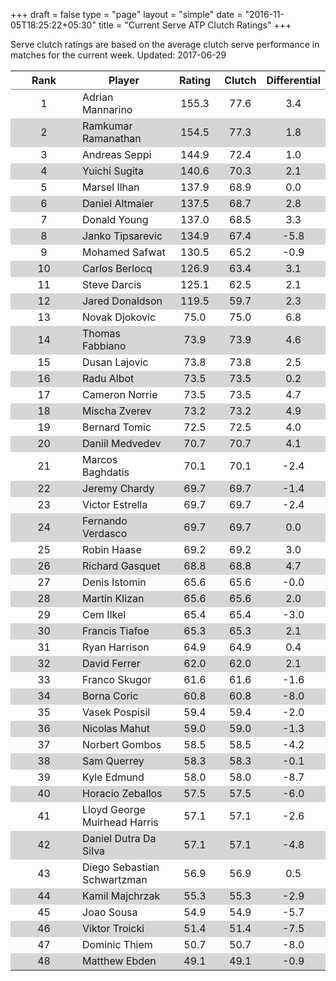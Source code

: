 +++
draft = false
type = "page" 
layout = "simple"
date = "2016-11-05T18:25:22+05:30"
title = "Current Serve ATP Clutch Ratings"
+++


Serve clutch ratings are based on the average clutch serve performance in matches for the current week. Updated: 2017-06-29


<table class='gmisc_table' style='border-collapse: collapse; margin-top: 1em; margin-bottom: 1em;' >
<thead>
<tr>
<th style='border-bottom: 1px solid grey; border-top: 2px solid grey; text-align: center;'>Rank</th>
<th style='border-bottom: 1px solid grey; border-top: 2px solid grey; text-align: center;'>Player</th>
<th style='border-bottom: 1px solid grey; border-top: 2px solid grey; text-align: center;'>Rating</th>
<th style='border-bottom: 1px solid grey; border-top: 2px solid grey; text-align: center;'>Clutch</th>
<th style='border-bottom: 1px solid grey; border-top: 2px solid grey; text-align: center;'>Differential</th>
</tr>
</thead>
<tbody>
<tr>
<td style='width:40%; text-align: center;'>1</td>
<td style='width:40%; text-align: left;'>Adrian Mannarino</td>
<td style='width:40%; text-align: center;'>155.3</td>
<td style='width:40%; text-align: center;'>77.6</td>
<td style='width:40%; text-align: center;'>3.4</td>
</tr>
<tr style='background-color: #d6d6d6;'>
<td style='width:40%; background-color: #d6d6d6; text-align: center;'>2</td>
<td style='width:40%; background-color: #d6d6d6; text-align: left;'>Ramkumar Ramanathan</td>
<td style='width:40%; background-color: #d6d6d6; text-align: center;'>154.5</td>
<td style='width:40%; background-color: #d6d6d6; text-align: center;'>77.3</td>
<td style='width:40%; background-color: #d6d6d6; text-align: center;'>1.8</td>
</tr>
<tr>
<td style='width:40%; text-align: center;'>3</td>
<td style='width:40%; text-align: left;'>Andreas Seppi</td>
<td style='width:40%; text-align: center;'>144.9</td>
<td style='width:40%; text-align: center;'>72.4</td>
<td style='width:40%; text-align: center;'>1.0</td>
</tr>
<tr style='background-color: #d6d6d6;'>
<td style='width:40%; background-color: #d6d6d6; text-align: center;'>4</td>
<td style='width:40%; background-color: #d6d6d6; text-align: left;'>Yuichi Sugita</td>
<td style='width:40%; background-color: #d6d6d6; text-align: center;'>140.6</td>
<td style='width:40%; background-color: #d6d6d6; text-align: center;'>70.3</td>
<td style='width:40%; background-color: #d6d6d6; text-align: center;'>2.1</td>
</tr>
<tr>
<td style='width:40%; text-align: center;'>5</td>
<td style='width:40%; text-align: left;'>Marsel Ilhan</td>
<td style='width:40%; text-align: center;'>137.9</td>
<td style='width:40%; text-align: center;'>68.9</td>
<td style='width:40%; text-align: center;'>0.0</td>
</tr>
<tr style='background-color: #d6d6d6;'>
<td style='width:40%; background-color: #d6d6d6; text-align: center;'>6</td>
<td style='width:40%; background-color: #d6d6d6; text-align: left;'>Daniel Altmaier</td>
<td style='width:40%; background-color: #d6d6d6; text-align: center;'>137.5</td>
<td style='width:40%; background-color: #d6d6d6; text-align: center;'>68.7</td>
<td style='width:40%; background-color: #d6d6d6; text-align: center;'>2.8</td>
</tr>
<tr>
<td style='width:40%; text-align: center;'>7</td>
<td style='width:40%; text-align: left;'>Donald Young</td>
<td style='width:40%; text-align: center;'>137.0</td>
<td style='width:40%; text-align: center;'>68.5</td>
<td style='width:40%; text-align: center;'>3.3</td>
</tr>
<tr style='background-color: #d6d6d6;'>
<td style='width:40%; background-color: #d6d6d6; text-align: center;'>8</td>
<td style='width:40%; background-color: #d6d6d6; text-align: left;'>Janko Tipsarevic</td>
<td style='width:40%; background-color: #d6d6d6; text-align: center;'>134.9</td>
<td style='width:40%; background-color: #d6d6d6; text-align: center;'>67.4</td>
<td style='width:40%; background-color: #d6d6d6; text-align: center;'>-5.8</td>
</tr>
<tr>
<td style='width:40%; text-align: center;'>9</td>
<td style='width:40%; text-align: left;'>Mohamed Safwat</td>
<td style='width:40%; text-align: center;'>130.5</td>
<td style='width:40%; text-align: center;'>65.2</td>
<td style='width:40%; text-align: center;'>-0.9</td>
</tr>
<tr style='background-color: #d6d6d6;'>
<td style='width:40%; background-color: #d6d6d6; text-align: center;'>10</td>
<td style='width:40%; background-color: #d6d6d6; text-align: left;'>Carlos Berlocq</td>
<td style='width:40%; background-color: #d6d6d6; text-align: center;'>126.9</td>
<td style='width:40%; background-color: #d6d6d6; text-align: center;'>63.4</td>
<td style='width:40%; background-color: #d6d6d6; text-align: center;'>3.1</td>
</tr>
<tr>
<td style='width:40%; text-align: center;'>11</td>
<td style='width:40%; text-align: left;'>Steve Darcis</td>
<td style='width:40%; text-align: center;'>125.1</td>
<td style='width:40%; text-align: center;'>62.5</td>
<td style='width:40%; text-align: center;'>2.1</td>
</tr>
<tr style='background-color: #d6d6d6;'>
<td style='width:40%; background-color: #d6d6d6; text-align: center;'>12</td>
<td style='width:40%; background-color: #d6d6d6; text-align: left;'>Jared Donaldson</td>
<td style='width:40%; background-color: #d6d6d6; text-align: center;'>119.5</td>
<td style='width:40%; background-color: #d6d6d6; text-align: center;'>59.7</td>
<td style='width:40%; background-color: #d6d6d6; text-align: center;'>2.3</td>
</tr>
<tr>
<td style='width:40%; text-align: center;'>13</td>
<td style='width:40%; text-align: left;'>Novak Djokovic</td>
<td style='width:40%; text-align: center;'>75.0</td>
<td style='width:40%; text-align: center;'>75.0</td>
<td style='width:40%; text-align: center;'>6.8</td>
</tr>
<tr style='background-color: #d6d6d6;'>
<td style='width:40%; background-color: #d6d6d6; text-align: center;'>14</td>
<td style='width:40%; background-color: #d6d6d6; text-align: left;'>Thomas Fabbiano</td>
<td style='width:40%; background-color: #d6d6d6; text-align: center;'>73.9</td>
<td style='width:40%; background-color: #d6d6d6; text-align: center;'>73.9</td>
<td style='width:40%; background-color: #d6d6d6; text-align: center;'>4.6</td>
</tr>
<tr>
<td style='width:40%; text-align: center;'>15</td>
<td style='width:40%; text-align: left;'>Dusan Lajovic</td>
<td style='width:40%; text-align: center;'>73.8</td>
<td style='width:40%; text-align: center;'>73.8</td>
<td style='width:40%; text-align: center;'>2.5</td>
</tr>
<tr style='background-color: #d6d6d6;'>
<td style='width:40%; background-color: #d6d6d6; text-align: center;'>16</td>
<td style='width:40%; background-color: #d6d6d6; text-align: left;'>Radu Albot</td>
<td style='width:40%; background-color: #d6d6d6; text-align: center;'>73.5</td>
<td style='width:40%; background-color: #d6d6d6; text-align: center;'>73.5</td>
<td style='width:40%; background-color: #d6d6d6; text-align: center;'>0.2</td>
</tr>
<tr>
<td style='width:40%; text-align: center;'>17</td>
<td style='width:40%; text-align: left;'>Cameron Norrie</td>
<td style='width:40%; text-align: center;'>73.5</td>
<td style='width:40%; text-align: center;'>73.5</td>
<td style='width:40%; text-align: center;'>4.7</td>
</tr>
<tr style='background-color: #d6d6d6;'>
<td style='width:40%; background-color: #d6d6d6; text-align: center;'>18</td>
<td style='width:40%; background-color: #d6d6d6; text-align: left;'>Mischa Zverev</td>
<td style='width:40%; background-color: #d6d6d6; text-align: center;'>73.2</td>
<td style='width:40%; background-color: #d6d6d6; text-align: center;'>73.2</td>
<td style='width:40%; background-color: #d6d6d6; text-align: center;'>4.9</td>
</tr>
<tr>
<td style='width:40%; text-align: center;'>19</td>
<td style='width:40%; text-align: left;'>Bernard Tomic</td>
<td style='width:40%; text-align: center;'>72.5</td>
<td style='width:40%; text-align: center;'>72.5</td>
<td style='width:40%; text-align: center;'>4.0</td>
</tr>
<tr style='background-color: #d6d6d6;'>
<td style='width:40%; background-color: #d6d6d6; text-align: center;'>20</td>
<td style='width:40%; background-color: #d6d6d6; text-align: left;'>Daniil Medvedev</td>
<td style='width:40%; background-color: #d6d6d6; text-align: center;'>70.7</td>
<td style='width:40%; background-color: #d6d6d6; text-align: center;'>70.7</td>
<td style='width:40%; background-color: #d6d6d6; text-align: center;'>4.1</td>
</tr>
<tr>
<td style='width:40%; text-align: center;'>21</td>
<td style='width:40%; text-align: left;'>Marcos Baghdatis</td>
<td style='width:40%; text-align: center;'>70.1</td>
<td style='width:40%; text-align: center;'>70.1</td>
<td style='width:40%; text-align: center;'>-2.4</td>
</tr>
<tr style='background-color: #d6d6d6;'>
<td style='width:40%; background-color: #d6d6d6; text-align: center;'>22</td>
<td style='width:40%; background-color: #d6d6d6; text-align: left;'>Jeremy Chardy</td>
<td style='width:40%; background-color: #d6d6d6; text-align: center;'>69.7</td>
<td style='width:40%; background-color: #d6d6d6; text-align: center;'>69.7</td>
<td style='width:40%; background-color: #d6d6d6; text-align: center;'>-1.4</td>
</tr>
<tr>
<td style='width:40%; text-align: center;'>23</td>
<td style='width:40%; text-align: left;'>Victor Estrella</td>
<td style='width:40%; text-align: center;'>69.7</td>
<td style='width:40%; text-align: center;'>69.7</td>
<td style='width:40%; text-align: center;'>-2.4</td>
</tr>
<tr style='background-color: #d6d6d6;'>
<td style='width:40%; background-color: #d6d6d6; text-align: center;'>24</td>
<td style='width:40%; background-color: #d6d6d6; text-align: left;'>Fernando Verdasco</td>
<td style='width:40%; background-color: #d6d6d6; text-align: center;'>69.7</td>
<td style='width:40%; background-color: #d6d6d6; text-align: center;'>69.7</td>
<td style='width:40%; background-color: #d6d6d6; text-align: center;'>0.0</td>
</tr>
<tr>
<td style='width:40%; text-align: center;'>25</td>
<td style='width:40%; text-align: left;'>Robin Haase</td>
<td style='width:40%; text-align: center;'>69.2</td>
<td style='width:40%; text-align: center;'>69.2</td>
<td style='width:40%; text-align: center;'>3.0</td>
</tr>
<tr style='background-color: #d6d6d6;'>
<td style='width:40%; background-color: #d6d6d6; text-align: center;'>26</td>
<td style='width:40%; background-color: #d6d6d6; text-align: left;'>Richard Gasquet</td>
<td style='width:40%; background-color: #d6d6d6; text-align: center;'>68.8</td>
<td style='width:40%; background-color: #d6d6d6; text-align: center;'>68.8</td>
<td style='width:40%; background-color: #d6d6d6; text-align: center;'>4.7</td>
</tr>
<tr>
<td style='width:40%; text-align: center;'>27</td>
<td style='width:40%; text-align: left;'>Denis Istomin</td>
<td style='width:40%; text-align: center;'>65.6</td>
<td style='width:40%; text-align: center;'>65.6</td>
<td style='width:40%; text-align: center;'>-0.0</td>
</tr>
<tr style='background-color: #d6d6d6;'>
<td style='width:40%; background-color: #d6d6d6; text-align: center;'>28</td>
<td style='width:40%; background-color: #d6d6d6; text-align: left;'>Martin Klizan</td>
<td style='width:40%; background-color: #d6d6d6; text-align: center;'>65.6</td>
<td style='width:40%; background-color: #d6d6d6; text-align: center;'>65.6</td>
<td style='width:40%; background-color: #d6d6d6; text-align: center;'>2.0</td>
</tr>
<tr>
<td style='width:40%; text-align: center;'>29</td>
<td style='width:40%; text-align: left;'>Cem Ilkel</td>
<td style='width:40%; text-align: center;'>65.4</td>
<td style='width:40%; text-align: center;'>65.4</td>
<td style='width:40%; text-align: center;'>-3.0</td>
</tr>
<tr style='background-color: #d6d6d6;'>
<td style='width:40%; background-color: #d6d6d6; text-align: center;'>30</td>
<td style='width:40%; background-color: #d6d6d6; text-align: left;'>Francis Tiafoe</td>
<td style='width:40%; background-color: #d6d6d6; text-align: center;'>65.3</td>
<td style='width:40%; background-color: #d6d6d6; text-align: center;'>65.3</td>
<td style='width:40%; background-color: #d6d6d6; text-align: center;'>2.1</td>
</tr>
<tr>
<td style='width:40%; text-align: center;'>31</td>
<td style='width:40%; text-align: left;'>Ryan Harrison</td>
<td style='width:40%; text-align: center;'>64.9</td>
<td style='width:40%; text-align: center;'>64.9</td>
<td style='width:40%; text-align: center;'>0.4</td>
</tr>
<tr style='background-color: #d6d6d6;'>
<td style='width:40%; background-color: #d6d6d6; text-align: center;'>32</td>
<td style='width:40%; background-color: #d6d6d6; text-align: left;'>David Ferrer</td>
<td style='width:40%; background-color: #d6d6d6; text-align: center;'>62.0</td>
<td style='width:40%; background-color: #d6d6d6; text-align: center;'>62.0</td>
<td style='width:40%; background-color: #d6d6d6; text-align: center;'>2.1</td>
</tr>
<tr>
<td style='width:40%; text-align: center;'>33</td>
<td style='width:40%; text-align: left;'>Franco Skugor</td>
<td style='width:40%; text-align: center;'>61.6</td>
<td style='width:40%; text-align: center;'>61.6</td>
<td style='width:40%; text-align: center;'>-1.6</td>
</tr>
<tr style='background-color: #d6d6d6;'>
<td style='width:40%; background-color: #d6d6d6; text-align: center;'>34</td>
<td style='width:40%; background-color: #d6d6d6; text-align: left;'>Borna Coric</td>
<td style='width:40%; background-color: #d6d6d6; text-align: center;'>60.8</td>
<td style='width:40%; background-color: #d6d6d6; text-align: center;'>60.8</td>
<td style='width:40%; background-color: #d6d6d6; text-align: center;'>-8.0</td>
</tr>
<tr>
<td style='width:40%; text-align: center;'>35</td>
<td style='width:40%; text-align: left;'>Vasek Pospisil</td>
<td style='width:40%; text-align: center;'>59.4</td>
<td style='width:40%; text-align: center;'>59.4</td>
<td style='width:40%; text-align: center;'>-2.0</td>
</tr>
<tr style='background-color: #d6d6d6;'>
<td style='width:40%; background-color: #d6d6d6; text-align: center;'>36</td>
<td style='width:40%; background-color: #d6d6d6; text-align: left;'>Nicolas Mahut</td>
<td style='width:40%; background-color: #d6d6d6; text-align: center;'>59.0</td>
<td style='width:40%; background-color: #d6d6d6; text-align: center;'>59.0</td>
<td style='width:40%; background-color: #d6d6d6; text-align: center;'>-1.3</td>
</tr>
<tr>
<td style='width:40%; text-align: center;'>37</td>
<td style='width:40%; text-align: left;'>Norbert Gombos</td>
<td style='width:40%; text-align: center;'>58.5</td>
<td style='width:40%; text-align: center;'>58.5</td>
<td style='width:40%; text-align: center;'>-4.2</td>
</tr>
<tr style='background-color: #d6d6d6;'>
<td style='width:40%; background-color: #d6d6d6; text-align: center;'>38</td>
<td style='width:40%; background-color: #d6d6d6; text-align: left;'>Sam Querrey</td>
<td style='width:40%; background-color: #d6d6d6; text-align: center;'>58.3</td>
<td style='width:40%; background-color: #d6d6d6; text-align: center;'>58.3</td>
<td style='width:40%; background-color: #d6d6d6; text-align: center;'>-0.1</td>
</tr>
<tr>
<td style='width:40%; text-align: center;'>39</td>
<td style='width:40%; text-align: left;'>Kyle Edmund</td>
<td style='width:40%; text-align: center;'>58.0</td>
<td style='width:40%; text-align: center;'>58.0</td>
<td style='width:40%; text-align: center;'>-8.7</td>
</tr>
<tr style='background-color: #d6d6d6;'>
<td style='width:40%; background-color: #d6d6d6; text-align: center;'>40</td>
<td style='width:40%; background-color: #d6d6d6; text-align: left;'>Horacio Zeballos</td>
<td style='width:40%; background-color: #d6d6d6; text-align: center;'>57.5</td>
<td style='width:40%; background-color: #d6d6d6; text-align: center;'>57.5</td>
<td style='width:40%; background-color: #d6d6d6; text-align: center;'>-6.0</td>
</tr>
<tr>
<td style='width:40%; text-align: center;'>41</td>
<td style='width:40%; text-align: left;'>Lloyd George Muirhead Harris</td>
<td style='width:40%; text-align: center;'>57.1</td>
<td style='width:40%; text-align: center;'>57.1</td>
<td style='width:40%; text-align: center;'>-2.6</td>
</tr>
<tr style='background-color: #d6d6d6;'>
<td style='width:40%; background-color: #d6d6d6; text-align: center;'>42</td>
<td style='width:40%; background-color: #d6d6d6; text-align: left;'>Daniel Dutra Da Silva</td>
<td style='width:40%; background-color: #d6d6d6; text-align: center;'>57.1</td>
<td style='width:40%; background-color: #d6d6d6; text-align: center;'>57.1</td>
<td style='width:40%; background-color: #d6d6d6; text-align: center;'>-4.8</td>
</tr>
<tr>
<td style='width:40%; text-align: center;'>43</td>
<td style='width:40%; text-align: left;'>Diego Sebastian Schwartzman</td>
<td style='width:40%; text-align: center;'>56.9</td>
<td style='width:40%; text-align: center;'>56.9</td>
<td style='width:40%; text-align: center;'>0.5</td>
</tr>
<tr style='background-color: #d6d6d6;'>
<td style='width:40%; background-color: #d6d6d6; text-align: center;'>44</td>
<td style='width:40%; background-color: #d6d6d6; text-align: left;'>Kamil Majchrzak</td>
<td style='width:40%; background-color: #d6d6d6; text-align: center;'>55.3</td>
<td style='width:40%; background-color: #d6d6d6; text-align: center;'>55.3</td>
<td style='width:40%; background-color: #d6d6d6; text-align: center;'>-2.9</td>
</tr>
<tr>
<td style='width:40%; text-align: center;'>45</td>
<td style='width:40%; text-align: left;'>Joao Sousa</td>
<td style='width:40%; text-align: center;'>54.9</td>
<td style='width:40%; text-align: center;'>54.9</td>
<td style='width:40%; text-align: center;'>-5.7</td>
</tr>
<tr style='background-color: #d6d6d6;'>
<td style='width:40%; background-color: #d6d6d6; text-align: center;'>46</td>
<td style='width:40%; background-color: #d6d6d6; text-align: left;'>Viktor Troicki</td>
<td style='width:40%; background-color: #d6d6d6; text-align: center;'>51.4</td>
<td style='width:40%; background-color: #d6d6d6; text-align: center;'>51.4</td>
<td style='width:40%; background-color: #d6d6d6; text-align: center;'>-7.5</td>
</tr>
<tr>
<td style='width:40%; text-align: center;'>47</td>
<td style='width:40%; text-align: left;'>Dominic Thiem</td>
<td style='width:40%; text-align: center;'>50.7</td>
<td style='width:40%; text-align: center;'>50.7</td>
<td style='width:40%; text-align: center;'>-8.0</td>
</tr>
<tr style='background-color: #d6d6d6;'>
<td style='width:40%; background-color: #d6d6d6; border-bottom: 2px solid grey; text-align: center;'>48</td>
<td style='width:40%; background-color: #d6d6d6; border-bottom: 2px solid grey; text-align: left;'>Matthew Ebden</td>
<td style='width:40%; background-color: #d6d6d6; border-bottom: 2px solid grey; text-align: center;'>49.1</td>
<td style='width:40%; background-color: #d6d6d6; border-bottom: 2px solid grey; text-align: center;'>49.1</td>
<td style='width:40%; background-color: #d6d6d6; border-bottom: 2px solid grey; text-align: center;'>-0.9</td>
</tr>
</tbody>
</table>
